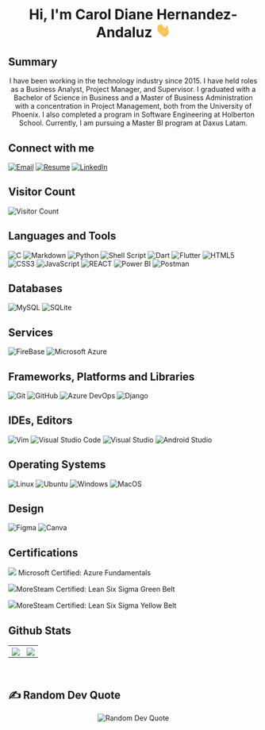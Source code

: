 <h1 align="center">Hi, I'm Carol Diane Hernandez-Andaluz <img src="https://raw.githubusercontent.com/ABSphreak/ABSphreak/master/gifs/Hi.gif" width="30"></h1>

## Summary
<p align="center">I have been working in the technology industry since 2015. I have held roles as a Business Analyst, Project Manager, and Supervisor. I graduated with a Bachelor of Science in Business and a Master of Business Administration with a concentration in Project Management, both from the University of Phoenix. I also completed a program in Software Engineering at Holberton School. Currently, I am pursuing a Master BI program at Daxus Latam.</p>

## Connect with me
[![Email](https://img.shields.io/badge/Email-black?style=for-the-badge&logo=Outlook)](mailto:carol.d.hernandez@gmail.com)
[![Resume](https://img.shields.io/badge/Resume-black?style=for-the-badge&logo=Document)](https://github.com/CarolDianeHA/CarolDianeHA/blob/master/CarolDianeHernandez%20Resume.pdf)
[![LinkedIn](https://img.shields.io/badge/LinkedIn-black?style=for-the-badge&logo=LinkedIn)](https://www.linkedin.com/in/caroldianehernandezandaluz/)


## Visitor Count
![Visitor Count](https://profile-counter.glitch.me/CarolDianeHA/count.svg)


## Languages and Tools
![C](https://img.shields.io/badge/C-black?style=for-the-badge&logo=C)
![Markdown](https://img.shields.io/badge/Markdown-black?style=for-the-badge&logo=Markdown)
![Python](https://img.shields.io/badge/Python-black?style=for-the-badge&logo=Python)
![Shell Script](https://img.shields.io/badge/shell_script-%23000000.svg?style=for-the-badge&logo=gnu-bash&logoColor=white)
![Dart](https://img.shields.io/badge/Dart-black?style=for-the-badge&logo=Dart)
![Flutter](https://img.shields.io/badge/Flutter-black?style=for-the-badge&logo=Flutter)
![HTML5](https://img.shields.io/badge/HTML5-black?style=for-the-badge&logo=HTML5)
![CSS3](https://img.shields.io/badge/CSS3-black?style=for-the-badge&logo=CSS3)
![JavaScript](https://img.shields.io/badge/JavaScript-black?style=for-the-badge&logo=JavaScript)
![REACT](https://img.shields.io/badge/REACT-black?style=for-the-badge&logo=REACT)
![Power BI](https://img.shields.io/badge/Power%20BI-black?style=for-the-badge&logo=Power%20BI&logoColor=white)
![Postman](https://img.shields.io/badge/Postman-black?style=for-the-badge&logo=Postman&logoColor=white)


## Databases
![MySQL](https://img.shields.io/badge/MySQL-black?style=for-the-badge&logo=MySQL)
![SQLite](https://img.shields.io/badge/SQLite-black?style=for-the-badge&logo=SQLite)


## Services
![FireBase](https://img.shields.io/badge/FireBase-black?style=for-the-badge&logo=FireBase)
![Microsoft Azure](https://img.shields.io/badge/Azure-black?style=for-the-badge&logo=Azure)

## Frameworks, Platforms and Libraries
![Git](https://img.shields.io/badge/Git-black?style=for-the-badge&logo=Git)
![GitHub](https://img.shields.io/badge/github-%23000000.svg?style=for-the-badge&logo=github&logoColor=white)
![Azure DevOps](https://img.shields.io/badge/AzureDevOps-black?style=for-the-badge&logo=Azure%20DevOps)
![Django](https://img.shields.io/badge/Django-black?style=for-the-badge&logo=Django)


## IDEs, Editors
![Vim](https://img.shields.io/badge/VIM-black?style=for-the-badge&logo=VIM)
![Visual Studio Code](https://img.shields.io/badge/Visual%20Studio%20Code-black?style=for-the-badge&logo=Visual%20Studio%20Code)
![Visual Studio](https://img.shields.io/badge/Visual%20Studio-black?style=for-the-badge&logo=Visual%20Studio)
![Android Studio](https://img.shields.io/badge/Android%20Studio-black?style=for-the-badge&logo=Android%20Studio)

## Operating Systems
![Linux](https://img.shields.io/badge/Linux-black?style=for-the-badge&logo=Linux)
![Ubuntu](https://img.shields.io/badge/Ubuntu-black?style=for-the-badge&logo=Ubuntu)
![Windows](https://img.shields.io/badge/Windows-black?style=for-the-badge&logo=Microsoft)
![MacOS](https://img.shields.io/badge/MAC%20OS-black?style=for-the-badge&logo=Apple)

## Design
![Figma](https://img.shields.io/badge/Figma-black?style=for-the-badge&logo=Figma)
![Canva](https://img.shields.io/badge/Canva-black?style=for-the-badge&logo=Canva&logoColor=white)


## Certifications
<img src="https://learn.microsoft.com/media/learn/certification/badges/microsoft-certified-fundamentals-badge.svg?branch=main" width="50"> Microsoft Certified: Azure Fundamentals

<img src="https://media.moresteam.com/main/pics/MoreSteam-Badges_Greenbelt.png" width="50">MoreSteam Certified: Lean Six Sigma Green Belt

<img src="https://media.moresteam.com/main/pics/MoreSteam-Badges_Yellowbelt.png" width="50">MoreSteam Certified: Lean Six Sigma Yellow Belt

## Github Stats  
<table><tr><td valign="middle" width="50%">
<img src="https://github-readme-stats.vercel.app/api?username=CarolDianeHA&show_icons=true&count_private=true&hide_border=true" align="center" style="width: 100%" />
</td><td valign="middle" width="50%">
<img src="https://github-readme-stats.vercel.app/api/top-langs/?username=CarolDianeHA&hide_border=true&layout=compact" align="center" style="width: 76%" />
</td></tr></table>  
 <br>

 ## ✍️ Random Dev Quote
<p align="center">
  <img src="https://quotes-github-readme.vercel.app/api?type=horizontal&theme=radical" alt="Random Dev Quote">
</p>
